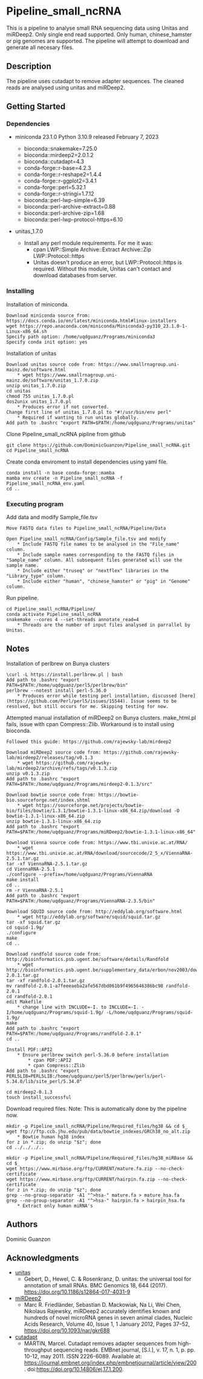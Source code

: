 # Pipeline_small_ncRNA

This is a pipeline to analyse small RNA sequencing data using Unitas and miRDeep2.
Only single end read supported.
Only human, chinese_hamster or pig genomes are supported. The pipeline will attempt to download and generate all necesary files.

## Description

The pipeline uses cutadapt to remove adapter sequences. The cleaned reads are analysed using unitas and miRDeep2.

## Getting Started

### Dependencies

* miniconda 23.1.0 Python 3.10.9 released February 7, 2023
    * bioconda::snakemake=7.25.0
    * bioconda::mirdeep2=2.0.1.2
    * bioconda::cutadapt=4.3
    * conda-forge::r-base=4.2.3
    * conda-forge::r-reshape2=1.4.4
    * conda-forge::r-ggplot2=3.4.1
    * conda-forge::perl=5.32.1
	* conda-forge::r-stringi=1.7.12
    * bioconda::perl-lwp-simple=6.39
    * bioconda::perl-archive-extract=0.88
    * bioconda::perl-archive-zip=1.68
    * bioconda::perl-lwp-protocol-https=6.10 

* unitas_1.7.0
    * Install any perl module requirements. For me it was:
        * cpan LWP::Simple Archive::Extract Archive::Zip LWP::Protocol::https
        * Unitas doesn't produce an error, but LWP::Protocol::https is required. Without this module, Unitas can't contact and download databases from server.	

### Installing

Installation of miniconda.
```
Download miniconda source from: https://docs.conda.io/en/latest/miniconda.html#linux-installers
wget https://repo.anaconda.com/miniconda/Miniconda3-py310_23.1.0-1-Linux-x86_64.sh
Specify path option: /home/uqdguanz/Programs/miniconda3
Specify conda init option: yes
```

Installation of unitas
```
Download unitas source code from: https://www.smallrnagroup.uni-mainz.de/software.html
    * wget https://www.smallrnagroup.uni-mainz.de/software/unitas_1.7.0.zip
unzip unitas_1.7.0.zip
cd unitas
chmod 755 unitas_1.7.0.pl
dos2unix unitas_1.7.0.pl
    * Produces error if not converted.
Change first line of unitas_1.7.0.pl to "#!/usr/bin/env perl"
    * Required if wanting to run unitas globally.
Add path to .bashrc "export PATH=$PATH:/home/uqdguanz/Programs/unitas"	
```

Clone Pipeline_small_ncRNA pipline from github
```
git clone https://github.com/DominicGuanzon/Pipeline_small_ncRNA.git
cd Pipeline_small_ncRNA
```

Create conda enviroment to install dependencies using yaml file.
```
conda install -n base conda-forge::mamba
mamba env create -n Pipeline_small_ncRNA -f Pipeline_small_ncRNA_env.yaml
cd ..
```

### Executing program

Add data and modify Sample_file.tsv
```
Move FASTQ data files to Pipeline_small_ncRNA/Pipeline/Data

Open Pipeline_small_ncRNA/Config/Sample_file.tsv and modify
    * Include FASTQ file names to be analysed in the "File_name" column.
    * Include sample names corresponding to the FASTQ files in "Sample_name" column. All subsequent files generated will use the sample name.
    * Include either "truseq" or "nextflex" libraries in the "Library_type" column.
	* Include either "human", "chinese_hamster" or "pig" in "Genome" column.
```

Run pipeline.
```
cd Pipeline_small_ncRNA/Pipeline/
conda activate Pipeline_small_ncRNA
snakemake --cores 4 --set-threads annotate_read=4
    * Threads are the number of input files analysed in parrallel by Unitas.
```

## Notes

Installation of perlbrew on Bunya clusters
```
\curl -L https://install.perlbrew.pl | bash
Add path to .bashrc "export PATH=$PATH:/home/uqdguanz/perl5/perlbrew/bin"
perlbrew --notest install perl-5.36.0
    * Produces error while testing perl installation, discussed [here](https://github.com/Perl/perl5/issues/15544). Issue seems to be resolved, but still occurs for me. Skipping testing for now.
```

Attempted manual installation of miRDeep2 on Bunya clusters. make_html.pl fails, issue with cpan Compress::Zlib. Workaround is to install using bioconda.
```
Followed this guide: https://github.com/rajewsky-lab/mirdeep2

Download miRDeep2 source code from: https://github.com/rajewsky-lab/mirdeep2/releases/tag/v0.1.3
    * wget https://github.com/rajewsky-lab/mirdeep2/archive/refs/tags/v0.1.3.zip
unzip v0.1.3.zip
Add path to .bashrc "export PATH=$PATH:/home/uqdguanz/Programs/mirdeep2-0.1.3/src"

Download bowtie source code from: https://bowtie-bio.sourceforge.net/index.shtml
    * wget https://sourceforge.net/projects/bowtie-bio/files/bowtie/1.3.1/bowtie-1.3.1-linux-x86_64.zip/download -O bowtie-1.3.1-linux-x86_64.zip
unzip bowtie-1.3.1-linux-x86_64.zip
Add path to .bashrc "export PATH=$PATH:/home/uqdguanz/Programs/miRDeep2/bowtie-1.3.1-linux-x86_64"

Download Vienna source code from: https://www.tbi.univie.ac.at/RNA/
    * wget https://www.tbi.univie.ac.at/RNA/download/sourcecode/2_5_x/ViennaRNA-2.5.1.tar.gz
tar -xf ViennaRNA-2.5.1.tar.gz
cd ViennaRNA-2.5.1
./configure --prefix=/home/uqdguanz/Programs/ViennaRNA
make install
cd ..
rm -r ViennaRNA-2.5.1
Add path to .bashrc "export PATH=$PATH:/home/uqdguanz/Programs/ViennaRNA-2.3.5/bin"

Download SQUID source code from: http://eddylab.org/software.html
    * wget http://eddylab.org/software/squid/squid.tar.gz
tar -xf squid.tar.gz
cd squid-1.9g/
./configure
make
cd ..

Download randfold source code from: http://bioinformatics.psb.ugent.be/software/details/Randfold
    * wget http://bioinformatics.psb.ugent.be/supplementary_data/erbon/nov2003/downloads/randfold-2.0.1.tar.gz
tar -xf randfold-2.0.1.tar.gz
mv randfold-2.0.1-a7feeeaeba2afe567dbd061b9f4965646386bc98 randfold-2.0.1
cd randfold-2.0.1
edit Makefile
    * change line with INCLUDE=-I. to INCLUDE=-I. -I/home/uqdguanz/Programs/squid-1.9g/ -L/home/uqdguanz/Programs/squid-1.9g/
make
Add path to .bashrc "export PATH=$PATH:/home/uqdguanz/Programs/randfold-2.0.1"
cd ..

Install PDF::API2
    * Ensure perlbrew switch perl-5.36.0 before installation
	    * cpan PDF::API2
        * cpan Compress::Zlib
Add path to .bashrc "export PERL5LIB=PERL5LIB:/home/uqdguanz/perl5/perlbrew/perls/perl-5.34.0/lib/site_perl/5.34.0"

cd mirdeep2-0.1.3
touch install_successful
```

Download required files. Note: This is automatically done by the pipeline now.
```
mkdir -p Pipeline_small_ncRNA/Pipeline/Required_files/hg38 && cd $_
wget ftp://ftp.ccb.jhu.edu/pub/data/bowtie_indexes/GRCh38_no_alt.zip
    * Bowtie human hg38 index
for z in *.zip; do unzip "$z"; done
cd ../../../..
    
mkdir -p Pipeline_small_ncRNA/Pipeline/Required_files/hg38_miRBase && cd $_
wget https://www.mirbase.org/ftp/CURRENT/mature.fa.zip --no-check-certificate
wget https://www.mirbase.org/ftp/CURRENT/hairpin.fa.zip --no-check-certificate
for z in *.zip; do unzip "$z"; done
grep --no-group-separator -A1 "^>hsa-" mature.fa > mature_hsa.fa
grep --no-group-separator -A1 "^>hsa-" hairpin.fa > hairpin_hsa.fa
    * Extract only human miRNA's
```

## Authors

Dominic Guanzon

## Acknowledgments

* [unitas](https://www.smallrnagroup.uni-mainz.de/software.html)
    * Gebert, D., Hewel, C. & Rosenkranz, D. unitas: the universal tool for annotation of small RNAs. BMC Genomics 18, 644 (2017). https://doi.org/10.1186/s12864-017-4031-9
* [miRDeep2](https://www.mdc-berlin.de/content/mirdeep2-documentation?mdcbl%5B0%5D=/n-rajewsky%23t-data%2Csoftware%26resources&mdctl=0&mdcou=20738&mdcot=6&mdcbv=71nDTh7VzOJOW6SFGuFySs4mus4wnovu-t2LZzV2dL8)
    * Marc R. Friedländer, Sebastian D. Mackowiak, Na Li, Wei Chen, Nikolaus Rajewsky, miRDeep2 accurately identifies known and hundreds of novel microRNA genes in seven animal clades, Nucleic Acids Research, Volume 40, Issue 1, 1 January 2012, Pages 37–52, https://doi.org/10.1093/nar/gkr688
* [cutadapt](https://cutadapt.readthedocs.io/en/stable/)
    * MARTIN, Marcel. Cutadapt removes adapter sequences from high-throughput sequencing reads. EMBnet.journal, [S.l.], v. 17, n. 1, p. pp. 10-12, may 2011. ISSN 2226-6089. Available at: <https://journal.embnet.org/index.php/embnetjournal/article/view/200>. doi:https://doi.org/10.14806/ej.17.1.200.
